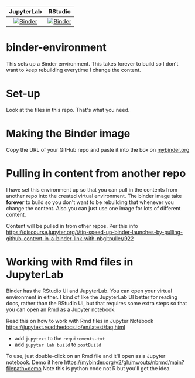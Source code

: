 | JupyterLab | RStudio |
|:----------:|---------|
| [![Binder](https://mybinder.org/badge_logo.svg)](https://mybinder.org/v2/gh/atsa-es/binder-environment/HEAD)  | [![Binder](https://mybinder.org/badge_logo.svg)](https://mybinder.org/v2/gh/atsa-es/binder-environment/HEAD?urlpath=rstudio) |

# binder-environment

This sets up a Binder environment. This takes forever to build so I don't want to keep rebuilding everytime I change the content.

# Set-up

Look at the files in this repo. That's what you need.

# Making the Binder image

Copy the URL of your GitHub repo and paste it into the box on [mybinder.org](https://mybinder.org/)

# Pulling in content from another repo

I have set this environment up so that you can pull in the contents from another repo into the created virtual environment. The binder image take **forever** to build so you don't want to be rebuilding that whenever you change the content. Also you can just use one image for lots of different content.

Content will be pulled in from other repos. Per this info
https://discourse.jupyter.org/t/tip-speed-up-binder-launches-by-pulling-github-content-in-a-binder-link-with-nbgitpuller/922

# Working with Rmd files in JupyterLab

Binder has the RStudio UI and JupyterLab. You can open your virtual environment in either. I kind of like the JupyterLab UI better for reading docs, rather than the RStudio UI, but that requires some extra steps so that you can open an Rmd as a Jupyter notebook. 

Read this on how to work with Rmd files in Jupyter Notebook
https://jupytext.readthedocs.io/en/latest/faq.html

* add `jupytext` to the `requirements.txt`
* add `jupyter lab build` to `postBuild`

To use, just double-click on an Rmd file and it'll open as a Jupyter notebook.
Demo it here https://mybinder.org/v2/gh/mwouts/nbrmd/main?filepath=demo Note this is python code not R but you'll get the idea.
